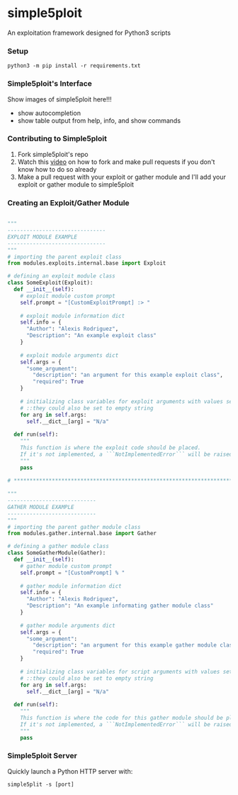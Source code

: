 # simple5ploit
An exploitation framework designed for Python3 scripts

### Setup

```
python3 -m pip install -r requirements.txt
```

### Simple5ploit's Interface

Show images of simple5ploit here!!!
- show autocompletion
- show table output from help, info, and show commands

### Contributing to Simple5ploit

1. Fork simple5ploit's repo
2. Watch this [video](https://www.youtube.com/watch?v=nT8KGYVurIU) on how to fork and make pull requests if you don't know how to do so already
3. Make a pull request with your exploit or gather module and I'll add your exploit or gather module to simple5ploit

### Creating an Exploit/Gather Module


```python

"""
-------------------------------
EXPLOIT MODULE EXAMPLE
-------------------------------
"""
# importing the parent exploit class
from modules.exploits.internal.base import Exploit

# defining an exploit module class
class SomeExploit(Exploit):
  def __init__(self):
    # exploit module custom prompt
    self.prompt = "[CustomExploitPrompt] :> "
    
    # exploit module information dict
    self.info = {
      "Author": "Alexis Rodriguez",
      "Description": "An example exploit class"
    }
    
    # exploit module arguments dict
    self.args = {
      "some_argument":
        "description": "an argument for this example exploit class",
        "required": True
    }
    
    # initializing class variables for exploit arguments with values set to `N/a`
    # ::they could also be set to empty string
    for arg in self.args:
      self.__dict__[arg] = "N/a"
      
  def run(self):
    """
    This function is where the exploit code should be placed.
    If it's not implemented, a ```NotImplementedError``` will be raised.
    """
    pass
    
# ***************************************************************************************************
    
"""
----------------------------
GATHER MODULE EXAMPLE
----------------------------
"""
# importing the parent gather module class
from modules.gather.internal.base import Gather

# defining a gather module class
class SomeGatherModule(Gather):
  def __init__(self):
    # gather module custom prompt
    self.prompt = "[CustomPrompt] % "
    
    # gather module information dict
    self.info = {
      "Author": "Alexis Rodriguez",
      "Description": "An example informating gather module class"
    }
    
    # gather module arguments dict
    self.args = {
      "some_argument":
        "description": "an argument for this example gather module class",
        "required": True
    }
    
    # initializing class variables for script arguments with values set to `N/a`
    # ::they could also be set to empty string
    for arg in self.args:
      self.__dict__[arg] = "N/a"
      
  def run(self):
    """
    This function is where the code for this gather module should be placed.
    If it's not implemented, a ```NotImplementedError``` will be raised.
    """
    pass
```

### Simple5ploit Server

Quickly launch a Python HTTP server with:

```
simple5plit -s [port]
```
